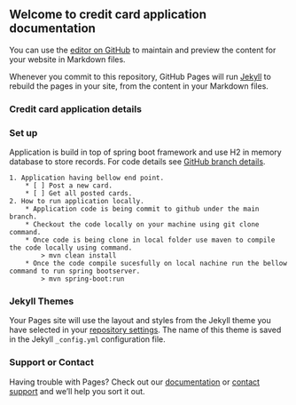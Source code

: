 ## Welcome to credit card application documentation

You can use the [editor on GitHub](https://github.com/priyanka-sharma15/credit-card-application/edit/gh-pages/index.md) to maintain and preview the content for your website in Markdown files.

Whenever you commit to this repository, GitHub Pages will run [Jekyll](https://jekyllrb.com/) to rebuild the pages in your site, from the content in your Markdown files.

### Credit card application details
### Set up
Application is build in top of spring boot framework and use H2 in memory database to store records.
For code details see [GitHub branch details](https://github.com/priyanka-sharma15/credit-card-application/tree/main).

```
1. Application having bellow end point. 
    * [ ] Post a new card.
    * [ ] Get all posted cards.
2. How to run application locally.
    * Application code is being commit to github under the main branch.
    * Checkout the code locally on your machine using git clone command.
    * Once code is being clone in local folder use maven to compile the code locally using command.
        > mvn clean install
    * Once the code compile sucesfully on local nachine run the bellow command to run spring bootserver.
        > mvn spring-boot:run
```

### Jekyll Themes

Your Pages site will use the layout and styles from the Jekyll theme you have selected in your [repository settings](https://github.com/priyanka-sharma15/credit-card-application/settings/pages). The name of this theme is saved in the Jekyll `_config.yml` configuration file.

### Support or Contact

Having trouble with Pages? Check out our [documentation](https://docs.github.com/categories/github-pages-basics/) or [contact support](https://support.github.com/contact) and we’ll help you sort it out.
